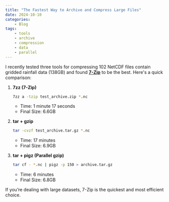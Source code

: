 ```yaml
---
title: "The Fastest Way to Archive and Compress Large Files"
date: 2024-10-10
categories: 
    - Blog
tags:
    - tools
    - archive
    - compression
    - data
    - parallel
---
```


I recently tested three tools for compressing 102 NetCDF files contain gridded rainfall data (138GB) and found [**7-Zip**](https://www.7-zip.org/) to be the best. Here's a quick comparison:

1. **7zz (7-Zip)**  
   ```bash
   7zz a -tzip test_archive.zip *.nc
   ```
   - Time: 1 minute 17 seconds
   - Final Size: 6.6GB

2. **tar + gzip**
   ```bash
   tar -cvzf test_archive.tar.gz *.nc
   ```
   - Time: 17 minutes
   - Final Size: 6.9GB

3. **tar + pigz (Parallel gzip)**
   ```bash
   tar cf - *.nc | pigz -p 150 > archive.tar.gz
   ```
   - Time: 6 minutes
   - Final Size: 6.8GB

If you’re dealing with large datasets, 7-Zip is the quickest and most efficient choice.